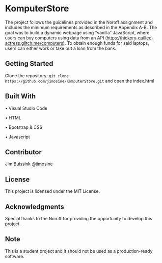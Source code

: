 # KomputerStore

The project follows the guidelines provided in the Noroff assignment and includes the minimum requirements as described in the Appendix A-B.
The goal was to build a dynamic webpage using “vanilla” JavaScript, where users can buy computers using data from an API (https://hickory-quilled-actress.glitch.me/computers). To obtain enough funds for said laptops, users can either work or take out a loan from the bank.





## Getting Started
Clone the repository:
`git clone https://github.com/jimosine/KomputerStore.git`
and open the index.html





## Built With

• Visual Studio Code

• HTML

• Bootstrap & CSS

• Javascript



## Contributor
Jim Buissink @jimosine



## License
This project is licensed under the MIT License.



## Acknowledgments
Special thanks to the Noroff for providing the opportunity to develop this project.



## Note
This is a student project and it should not be used as a production-ready software.
